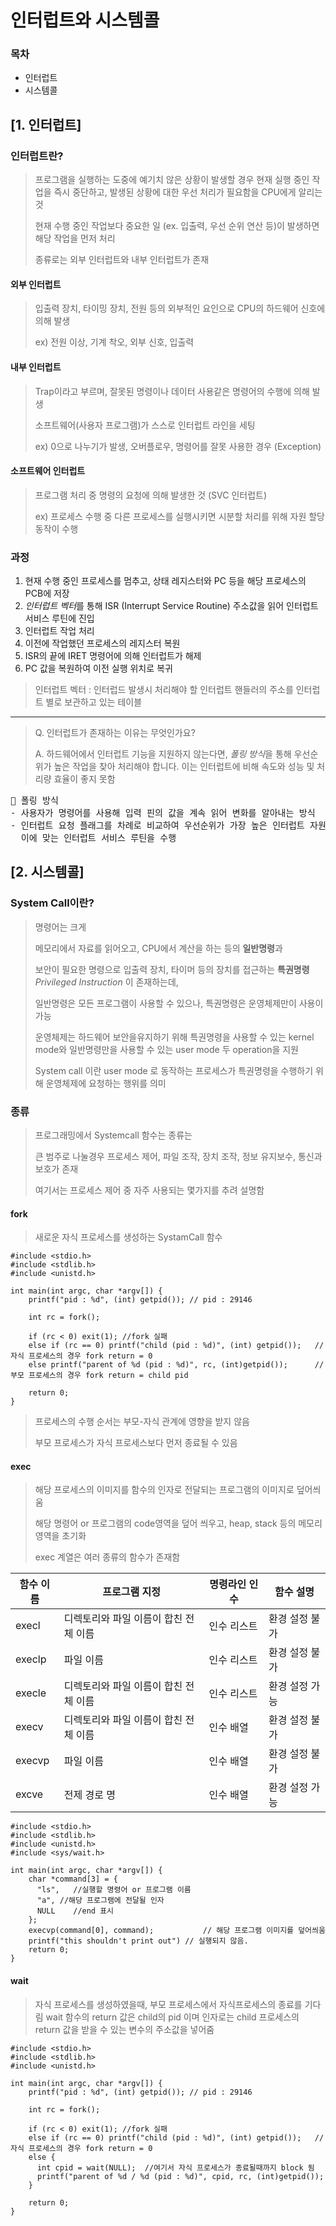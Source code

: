 # 인터럽트와 시스템콜
### 목차
- 인터럽트
- 시스템콜


## [1. 인터럽트]
### 인터럽트란?
> 프로그램을 실행하는 도중에 예기치 않은 상황이 발생할 경우 현재 실행 중인 작업을 즉시 중단하고, 발생된 상황에 대한 우선 처리가 필요함을 CPU에게 알리는 것
>
> 현재 수행 중인 작업보다 중요한 일 (ex. 입출력, 우선 순위 연산 등)이 발생하면 해당 작업을 먼저 처리
>
> 종류로는 외부 인터럽트와 내부 인터럽트가 존재

#### 외부 인터럽트

> 입출력 장치, 타이밍 장치, 전원 등의 외부적인 요인으로 CPU의 하드웨어 신호에 의해 발생
> 
> ex) 전원 이상, 기계 착오, 외부 신호, 입출력
#### 내부 인터럽트

> Trap이라고 부르며, 잘못된 명령이나 데이터 사용같은 명령어의 수행에 의해 발생
> 
> 소프트웨어(사용자 프로그램)가 스스로 인터럽트 라인을 세팅
> 
> ex) 0으로 나누기가 발생, 오버플로우, 명령어를 잘못 사용한 경우 (Exception)

#### 소프트웨어 인터럽트

> 프로그램 처리 중 명령의 요청에 의해 발생한 것 (SVC 인터럽트)
> 
> ex) 프로세스 수행 중 다른 프로세스를 실행시키면 시분할 처리를 위해 자원 할당 동작이 수행

### 과정

1. 현재 수행 중인 프로세스를 멈추고, 상태 레지스터와 PC 등을 해당 프로세스의 PCB에 저장
2. *인터럽트 벡터*를 통해 ISR (Interrupt Service Routine) 주소값을 읽어 인터럽트 서비스 루틴에 진입
3. 인터럽트 작업 처리
4. 이전에 작업했던 프로세스의 레지스터 복원
5. ISR의 끝에 IRET 명령어에 의해 인터럽트가 해제
6. PC 값을 복원하여 이전 실행 위치로 복귀

> 인터럽트 벡터 : 인터럽드 발생시 처리해야 할 인터럽트 핸들러의 주소를 인터럽트 별로 보관하고 있는 테이블
---
> Q. 인터럽트가 존재하는 이유는 무엇인가요?
> 
> A. 하드웨어에서 인터럽트 기능을 지원하지 않는다면, *폴링 방식*을 통해 우선순위가 높은 작업을 찾아 처리해야 합니다.
> 이는 인터럽트에 비해 속도와 성능 및 처리량 효율이 좋지 못함 

<pre>
📑 폴링 방식
- 사용자가 명령어를 사용해 입력 핀의 값을 계속 읽어 변화를 알아내는 방식
- 인터럽트 요청 플래그를 차례로 비교하여 우선순위가 가장 높은 인터럽트 자원을 찾아 
  이에 맞는 인터럽트 서비스 루틴을 수행
</pre>


## [2. 시스템콜]
### System Call이란?
> 명령어는 크게 
> 
> 메모리에서 자료를 읽어오고, CPU에서 계산을 하는 등의 **일반명령**과 
> 
> 보안이 필요한 명령으로 입출력 장치, 타이머 등의 장치를 접근하는 **특권명령** *Privileged Instruction* 이 존재하는데,
> 
> 일반명령은 모든 프로그램이 사용할 수 있으나, 특권명령은 운영체제만이 사용이 가능
>
> 운영체제는 하드웨어 보안을유지하기 위해 특권명령을 사용할 수 있는 kernel mode와 일반명령만을 사용할 수 있는 user mode 두 operation을 지원
> 
> System call 이란 user mode 로 동작하는 프로세스가 특권명령을 수행하기 위해 운영체제에 요청하는 행위를 의미

### 종류

> 프로그래밍에서 Systemcall 함수는 종류는
> 
> 큰 범주로 나눌경우 프로세스 제어, 파일 조작, 장치 조작, 정보 유지보수, 통신과 보호가 존재
> 
> 여기서는 프로세스 제어 중 자주 사용되는 몇가지를 추려 설명함

#### fork

> 새로운 자식 프로세스를 생성하는 SystamCall 함수

```
#include <stdio.h>
#include <stdlib.h>
#include <unistd.h>

int main(int argc, char *argv[]) {
    printf("pid : %d", (int) getpid()); // pid : 29146
    
    int rc = fork();
    
    if (rc < 0) exit(1); //fork 실패
    else if (rc == 0) printf("child (pid : %d)", (int) getpid());   //자식 프로세스의 경우 fork return = 0
    else printf("parent of %d (pid : %d)", rc, (int)getpid());      //부모 프로세스의 경우 fork return = child pid
        
    return 0;
}

```

> 프로세스의 수행 순서는 부모-자식 관계에 영향을 받지 않음
> 
> 부모 프로세스가 자식 프로세스보다 먼저 종료될 수 있음


#### exec

> 해당 프로세스의 이미지를 함수의 인자로 전달되는 프로그램의 이미지로 덮어씌움
> 
> 해당 명령어 or 프로그램의 code영역을 덮어 씌우고, heap, stack 등의 메모리 영역을 초기화
> 
> exec 계열은 여러 종류의 함수가 존재함

| 함수 이름	| 프로그램 지정	| 명령라인 인수	| 함수 설명 |
|---|---|---|---|
| execl	| 디렉토리와 파일 이름이 합친 전체 이름	| 인수 리스트	| 환경 설정 불가  |
| execlp |	파일 이름| 	인수 리스트| 	환경 설정 불가 |
| execle |	디렉토리와 파일 이름이 합친 전체 이름| 	인수 리스트| 	환경 설정 가능 |
| execv |	디렉토리와 파일 이름이 합친 전체 이름| 	인수 배열| 	환경 설정 불가 |
| execvp |	파일 이름	| 인수 배열| 환경 설정 불가 |
| excve |	전제 경로 명| 	인수 배열	| 환경 설정 가능 |

```
#include <stdio.h>
#include <stdlib.h>
#include <unistd.h>
#include <sys/wait.h>

int main(int argc, char *argv[]) {
    char *command[3] = {
      "ls",   //실행할 명령어 or 프로그램 이름
      "a", //해당 프로그램에 전달될 인자
      NULL    //end 표시
    };
    execvp(command[0], command);		   // 해당 프로그램 이미지를 덮어씌움
    printf("this shouldn't print out") // 실행되지 않음.
    return 0;
}
```

#### wait

> 자식 프로세스를 생성하였을때, 부모 프로세스에서 자식프로세스의 종료를 기다림
> wait 함수의 return 값은 child의 pid 이며 인자로는 child 프로세스의 return 값을 받을 수 있는 변수의 주소값을 넣어줌

```
#include <stdio.h>
#include <stdlib.h>
#include <unistd.h>

int main(int argc, char *argv[]) {
    printf("pid : %d", (int) getpid()); // pid : 29146
    
    int rc = fork();
    
    if (rc < 0) exit(1); //fork 실패
    else if (rc == 0) printf("child (pid : %d)", (int) getpid());   //자식 프로세스의 경우 fork return = 0
    else {
      int cpid = wait(NULL);  //여기서 자식 프로세스가 종료될때까지 block 됨 
      printf("parent of %d / %d (pid : %d)", cpid, rc, (int)getpid());
    }
        
    return 0;
}

```
